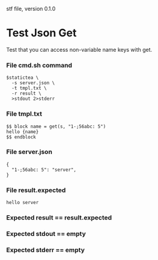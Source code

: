 stf file, version 0.1.0

# Test Json Get

Test that you can access non-variable name keys with get.

### File cmd.sh command

~~~
$statictea \
  -s server.json \
  -t tmpl.txt \
  -r result \
  >stdout 2>stderr
~~~

### File tmpl.txt

~~~
$$ block name = get(s, "1-;56abc: 5")
hello {name}
$$ endblock
~~~

### File server.json

~~~
{
  "1-;56abc: 5": "server",
}
~~~

### File result.expected

~~~
hello server
~~~

### Expected result == result.expected
### Expected stdout == empty
### Expected stderr == empty
